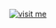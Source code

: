 [![visit me](https://hotio.dev/img/visit-me.png "Visit https://hotio.dev/containers/cloudflareddns or click me!")](https://hotio.dev/containers/cloudflareddns)
